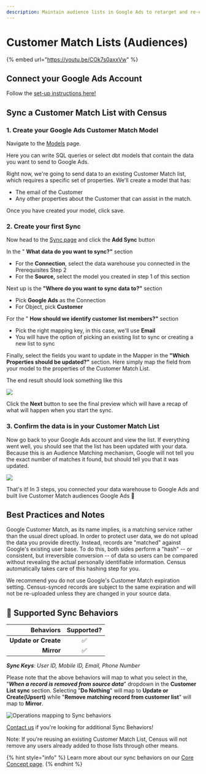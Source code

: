 ```yaml
---
description: Maintain audience lists in Google Ads to retarget and re-engage your users.
---
```


# Customer Match Lists (Audiences)

{% embed url="https://youtu.be/COk7s0axxVw" %}

## Connect your Google Ads Account

Follow the [set-up instructions here!](https://docs.getcensus.com/destinations/google-ads)

## Sync a Customer Match List with Census

### 1. Create your Google Ads Customer Match Model <a href="#3-create-your-first-model" id="3-create-your-first-model"></a>

Navigate to the [Models](https://app.getcensus.com/models) page.​

Here you can write SQL queries or select dbt models that contain the data you want to send to Google Ads.

Right now, we're going to send data to an existing Customer Match list, which requires a specific set of properties. We'll create a model that has:

* The email of the Customer
* Any other properties about the Customer that can assist in the match.

Once you have created your model, click save.

### 2. Create your first Sync

Now head to the [Sync page](https://app.getcensus.com/syncs) and click the **Add Sync** button

In the " **What data do you want to sync?"** section

* For the **Connection**, select the data warehouse you connected in the Prerequisites Step 2
* For the **Source,** select the model you created in step 1 of this section

Next up is the **"Where do you want to sync data to?"** section

* Pick **Google Ads** as the Connection
* For Object, pick **Customer**

For the " **How should we identify customer list members?"** section

* Pick the right mapping key, in this case, we'll use **Email**
* You will have the option of picking an existing list to sync or creating a new list to sync

Finally, select the fields you want to update in the Mapper in the **"Which Properties should be updated?"** section. Here simply map the field from your model to the properties of the Customer Match List.

The end result should look something like this

![](../../.gitbook/assets/4154e6d4-889c-460e-a3da-afbcd6a1d240.png)

Click the **Next** button to see the final preview which will have a recap of what will happen when you start the sync.

### 3. Confirm the data is in your Customer Match List

Now go back to your Google Ads account and view the list. If everything went well, you should see that the list has been updated with your data. Because this is an Audience Matching mechanism, Google will not tell you the exact number of matches it found, but should tell you that it was updated.

![](../../.gitbook/assets/screely-1619138538677.png)

That's it! In 3 steps, you connected your data warehouse to Google Ads and built live Customer Match audiences Google Ads 🎉

## **Best Practices and Notes**

Google Customer Match, as its name implies, is a matching service rather than the usual direct upload. In order to protect user data, we do not upload the data you provide directly. Instead, records are "matched" against Google's existing user base. To do this, both sides perform a "hash" -- or consistent, but irreversible conversion -- of data so users can be compared without revealing the actual personally identifiable information. Census automatically takes care of this hashing step for you.

We recommend you do not use Google's Customer Match expiration setting. Census-synced records are subject to the same expiration and will not be re-uploaded unless they are changed in your source data.

## 🔄 Supported Sync Behaviors

|        **Behaviors** | **Supported?** |
| -------------------: | :------------: |
| **Update or Create** |        ✅       |
|           **Mirror** |        ✅       |

_**Sync Keys**: User ID, Mobile ID, Email, Phone Number_

Please note that the above behaviors will map to what you select in the, "_**When a record is removed from source data**_" dropdown in the **Customer List sync** section. Selecting "**Do Nothing**" will map to **Update or Create(Upsert)** while "**Remove matching record from customer list**" will map to **Mirror**.

![Operations mapping to Sync behaviors](<../../.gitbook/assets/Screen Shot 2022-04-14 at 10.46.18 AM.png>)

[Contact us](mailto:support@getcensus.com) if you're looking for additional Sync Behaviors!

Note: If you're reusing an existing Customer Match List, Census will not remove any users already added to those lists through other means.

{% hint style="info" %}
Learn more about our sync behaviors on our [Core Concept page](../../basics/core-concept/#the-different-sync-behaviors).
{% endhint %}
